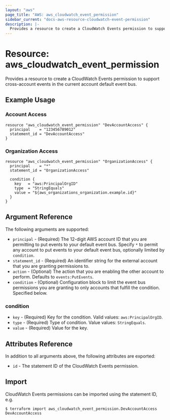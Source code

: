 ```yaml
---
layout: "aws"
page_title: "AWS: aws_cloudwatch_event_permission"
sidebar_current: "docs-aws-resource-cloudwatch-event-permission"
description: |-
  Provides a resource to create a CloudWatch Events permission to support cross-account events in the current account default event bus.
---
```


# Resource: aws_cloudwatch_event_permission

Provides a resource to create a CloudWatch Events permission to support cross-account events in the current account default event bus.

## Example Usage

### Account Access

```hcl
resource "aws_cloudwatch_event_permission" "DevAccountAccess" {
  principal    = "123456789012"
  statement_id = "DevAccountAccess"
}
```

### Organization Access

```hcl
resource "aws_cloudwatch_event_permission" "OrganizationAccess" {
  principal    = "*"
  statement_id = "OrganizationAccess"

  condition {
    key   = "aws:PrincipalOrgID"
    type  = "StringEquals"
    value = "${aws_organizations_organization.example.id}"
  }
}
```

## Argument Reference

The following arguments are supported:

* `principal` - (Required) The 12-digit AWS account ID that you are permitting to put events to your default event bus. Specify `*` to permit any account to put events to your default event bus, optionally limited by `condition`.
* `statement_id` - (Required) An identifier string for the external account that you are granting permissions to.
* `action` - (Optional) The action that you are enabling the other account to perform. Defaults to `events:PutEvents`.
* `condition` - (Optional) Configuration block to limit the event bus permissions you are granting to only accounts that fulfill the condition. Specified below.

### condition

* `key` - (Required) Key for the condition. Valid values: `aws:PrincipalOrgID`.
* `type` - (Required) Type of condition. Value values: `StringEquals`.
* `value` - (Required) Value for the key.

## Attributes Reference

In addition to all arguments above, the following attributes are exported:

* `id` - The statement ID of the CloudWatch Events permission.

## Import

CloudWatch Events permissions can be imported using the statement ID, e.g.

```shell
$ terraform import aws_cloudwatch_event_permission.DevAccountAccess DevAccountAccess
```
